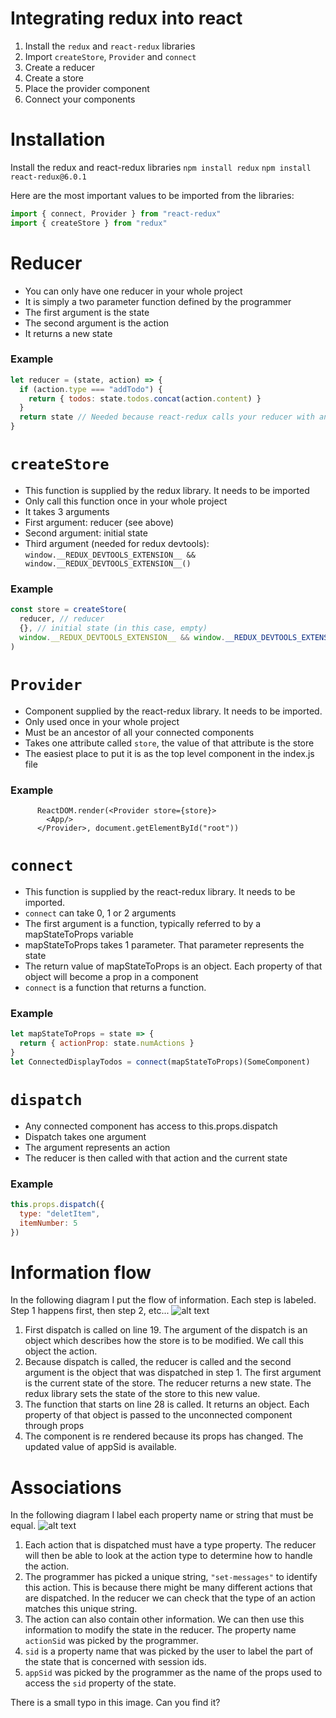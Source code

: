 # Integrating redux into react

1. Install the `redux` and `react-redux` libraries
2. Import `createStore`, `Provider` and `connect`
3. Create a reducer
4. Create a store
5. Place the provider component
6. Connect your components

# Installation

Install the redux and react-redux libraries
`npm install redux`
`npm install react-redux@6.0.1`

Here are the most important values to be imported from the libraries:

```javascript
import { connect, Provider } from "react-redux"
import { createStore } from "redux"
```

# Reducer

- You can only have one reducer in your whole project
- It is simply a two parameter function defined by the programmer
- The first argument is the state
- The second argument is the action
- It returns a new state

### Example

```javascript
let reducer = (state, action) => {
  if (action.type === "addTodo") {
    return { todos: state.todos.concat(action.content) }
  }
  return state // Needed because react-redux calls your reducer with an @@init action
}
```

# `createStore`

- This function is supplied by the redux library. It needs to be imported
- Only call this function once in your whole project
- It takes 3 arguments
- First argument: reducer (see above)
- Second argument: initial state
- Third argument (needed for redux devtools): `window.__REDUX_DEVTOOLS_EXTENSION__ && window.__REDUX_DEVTOOLS_EXTENSION__()`

### Example

```javascript
const store = createStore(
  reducer, // reducer
  {}, // initial state (in this case, empty)
  window.__REDUX_DEVTOOLS_EXTENSION__ && window.__REDUX_DEVTOOLS_EXTENSION__()
)
```

# `Provider`

- Component supplied by the react-redux library. It needs to be imported.
- Only used once in your whole project
- Must be an ancestor of all your connected components
- Takes one attribute called `store`, the value of that attribute is the store
- The easiest place to put it is as the top level component in the index.js file

### Example

```JSX
      ReactDOM.render(<Provider store={store}>
        <App/>
      </Provider>, document.getElementById("root"))

```

# `connect`

- This function is supplied by the react-redux library. It needs to be imported.
- `connect` can take 0, 1 or 2 arguments
- The first argument is a function, typically referred to by a mapStateToProps variable
- mapStateToProps takes 1 parameter. That parameter represents the state
- The return value of mapStateToProps is an object. Each property of that object will become a prop in a component
- `connect` is a function that returns a function.

### Example

```javascript
let mapStateToProps = state => {
  return { actionProp: state.numActions }
}
let ConnectedDisplayTodos = connect(mapStateToProps)(SomeComponent)
```

# `dispatch`

- Any connected component has access to this.props.dispatch
- Dispatch takes one argument
- The argument represents an action
- The reducer is then called with that action and the current state

### Example

```javascript
this.props.dispatch({
  type: "deletItem",
  itemNumber: 5
})
```

# Information flow

In the following diagram I put the flow of information. Each step is labeled. Step 1 happens first, then step 2, etc...
![alt text](./flow.jpg)

1. First dispatch is called on line 19. The argument of the dispatch is an object which describes how the store is to be modified. We call this object the action.
2. Because dispatch is called, the reducer is called and the second argument is the object that was dispatched in step 1. The first argument is the current state of the store. The reducer returns a new state. The redux library sets the state of the store to this new value.
3. The function that starts on line 28 is called. It returns an object. Each property of that object is passed to the unconnected component through props
4. The component is re rendered because its props has changed. The updated value of appSid is available.

# Associations

In the following diagram I label each property name or string that must be equal.
![alt text](./associations.jpg)

1. Each action that is dispatched must have a type property. The reducer will then be able to look at the action type to determine how to handle the action.
2. The programmer has picked a unique string, `"set-messages"` to identify this action. This is because there might be many different actions that are dispatched. In the reducer we can check that the type of an action matches this unique string.
3. The action can also contain other information. We can then use this information to modify the state in the reducer. The property name `actionSid` was picked by the programmer.
4. `sid` is a property name that was picked by the user to label the part of the state that is concerned with session ids.
5. `appSid` was picked by the programmer as the name of the props used to access the `sid` property of the state.

There is a small typo in this image. Can you find it?
